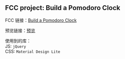 ## FCC project: Build a Pomodoro Clock
FCC 链接：[Build a Pomodoro Clock](https://freecodecamp.cn/challenges/build-a-pomodoro-clock)

预览链接：[预览](https://kiling.github.io/Pratices/FCC_Pomodoro_Timer/FCC_Pomodoro_Timer.html)

使用到的库： 
<br>JS: `jQuery`
<br>CSS: `Material Design Lite`